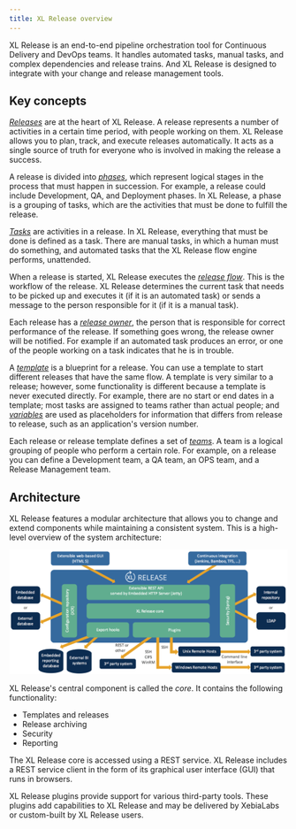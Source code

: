 ```yaml
---
title: XL Release overview
---
```


XL Release is an end-to-end pipeline orchestration tool for Continuous Delivery and DevOps teams. It handles automated tasks, manual tasks, and complex dependencies and release trains. And XL Release is designed to integrate with your change and release management tools.

## Key concepts

[*Releases*](/xl-release/concept/release-life-cycle.html) are at the heart of XL Release. A release represents a number of activities in a certain time period, with people working on them. XL Release allows you to plan, track, and execute releases automatically. It acts as a single source of truth for everyone who is involved in making the release a success.

A release is divided into [*phases*](/xl-release/how-to/using-the-release-flow-editor.html), which represent logical stages in the process that must happen in succession. For example, a release could include Development, QA, and Deployment phases. In XL Release, a phase is a grouping of tasks, which are the activities that must be done to fulfill the release.

[*Tasks*](/xl-release/concept/task-life-cycle.html) are activities in a release. In XL Release, everything that must be done is defined as a task. There are manual tasks, in which a human must do something, and automated tasks that the XL Release flow engine performs, unattended.

When a release is started, XL Release executes the [*release flow*](/xl-release/how-to/using-the-release-flow-editor.html). This is the workflow of the release. XL Release determines the current task that needs to be picked up and executes it (if it is an automated task) or sends a message to the person responsible for it (if it is a manual task).

Each release has a [*release owner*](/xl-release/how-to/configure-release-properties.html), the person that is responsible for correct performance of the release. If something goes wrong, the release owner will be notified. For example if an automated task produces an error, or one of the people working on a task indicates that he is in trouble.

A [*template*](/xl-release/how-to/create-a-release-template.html) is a blueprint for a release. You can use a template to start different releases that have the same flow. A template is very similar to a release; however, some functionality is different because a template is never executed directly. For example, there are no start or end dates in a template; most tasks are assigned to teams rather than actual people; and [*variables*](/xl-release/concept/variables-in-xl-release.html) are used as placeholders for information that differs from release to release, such as an application's version number.

Each release or release template defines a set of [*teams*](/xl-release/how-to/configure-release-teams-and-permissions.html). A team is a logical grouping of people who perform a certain role. For example, on a release you can define a Development team, a QA team, an OPS team, and a Release Management team.

## Architecture

XL Release features a modular architecture that allows you to change and extend components while maintaining a consistent system. This is a high-level overview of the system architecture:

![XL Release architecture](/xl-release/images/xl-release-architecture.png)

XL Release's central component is called the *core*. It contains the following functionality:

* Templates and releases
* Release archiving
* Security
* Reporting

The XL Release core is accessed using a REST service. XL Release includes a REST service client in the form of its graphical user interface (GUI) that runs in browsers.

XL Release plugins provide support for various third-party tools. These plugins add capabilities to XL Release and may be delivered by XebiaLabs or custom-built by XL Release users.
